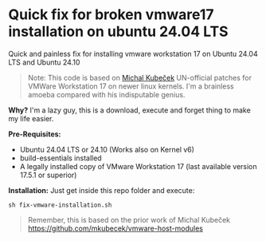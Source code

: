 
#  Quick fix for broken vmware17 installation on ubuntu 24.04 LTS

Quick and painless fix for installing vmware workstation 17 on Ubuntu 24.04 LTS and Ubuntu 24.10

> Note: This code is based on [Michal
> Kubeček](https://github.com/mkubecek) UN-official patches for VMWare
> Workstation 17 on newer linux kernels. I'm a brainless amoeba compared
> with his indisputable genius.

**Why?**
I'm a lazy guy, this is a download, execute and forget thing to make my life easier.

**Pre-Requisites:**

 - Ubuntu 24.04 LTS or 24.10 (Works also on Kernel v6)
 - build-essentials installed
 - A legally installed copy of VMware Workstation 17 (last available version 17.5.1 or superior)

**Installation:**
Just get inside this repo folder and execute:

    sh fix-vmware-installation.sh

> Remember, this is based on the prior work of Michal Kubeček
> https://github.com/mkubecek/vmware-host-modules
